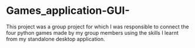 # Games_application-GUI-
This project was a group project for which I was responsible to connect the four python games made by my group members using the skills I learnt from my standalone desktop application.
